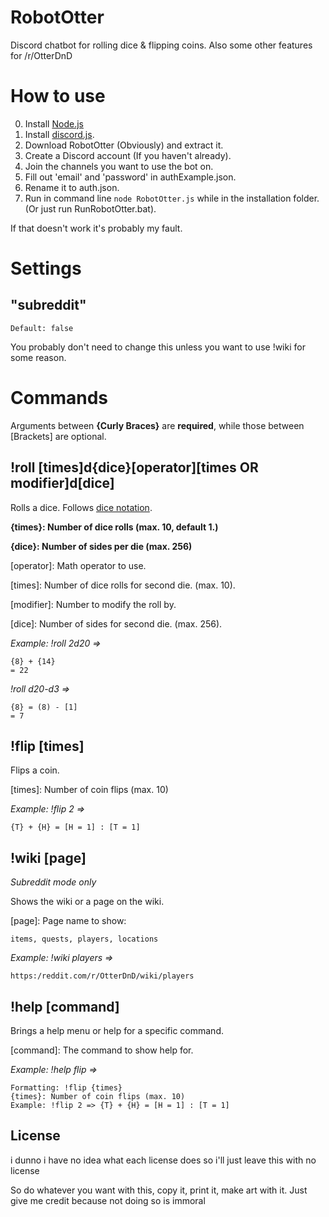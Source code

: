# RobotOtter
Discord chatbot for rolling dice &amp; flipping coins. Also some other features for /r/OtterDnD

# How to use
0. Install [Node.js](https://nodejs.org/en/download/)
1. Install [discord.js](http://discordjs.readthedocs.org/en/latest/installing.html).
2. Download RobotOtter (Obviously) and extract it.
3. Create a Discord account (If you haven't already).
4. Join the channels you want to use the bot on.
5. Fill out 'email' and 'password' in authExample.json.
6. Rename it to auth.json.
7. Run in command line `node RobotOtter.js` while in the installation folder. (Or just run RunRobotOtter.bat).

If that doesn't work it's probably my fault.

# Settings

## "subreddit"
`Default: false`

You probably don't need to change this unless you want to use !wiki for some reason.

# Commands

Arguments between **{Curly Braces}** are **required**, while those between [Brackets] are optional.

## !roll [times]d{dice}[operator][times OR modifier]d[dice]
Rolls a dice. Follows [dice notation](https://en.wikipedia.org/wiki/Dice_notation).

**{times}: Number of dice rolls (max. 10, default 1.)**

**{dice}: Number of sides per die (max. 256)**

[operator]: Math operator to use.

[times]: Number of dice rolls for second die. (max. 10).

[modifier]: Number to modify the roll by.

[dice]: Number of sides for second die. (max. 256).

*Example: !roll 2d20 =>*

    {8} + {14} 
    = 22

*!roll d20-d3 =>*

    {8} = (8) - [1]
    = 7

## !flip [times]
Flips a coin.

[times]: Number of coin flips (max. 10)

*Example: !flip 2 =>*

    {T} + {H} = [H = 1] : [T = 1]

## !wiki [page]
*Subreddit mode only*

Shows the wiki or a page on the wiki.

[page]: Page name to show:

    items, quests, players, locations

*Example: !wiki players =>*

   `https:/reddit.com/r/OtterDnD/wiki/players`


## !help [command]
Brings a help menu or help for a specific command.

[command]: The command to show help for.

*Example: !help flip =>*

    Formatting: !flip {times} 
    {times}: Number of coin flips (max. 10)
    Example: !flip 2 => {T} + {H} = [H = 1] : [T = 1]

## License
i dunno i have no idea what each license does so i'll just leave this with no license

So do whatever you want with this, copy it, print it, make art with it. Just give me credit because not doing so is immoral
